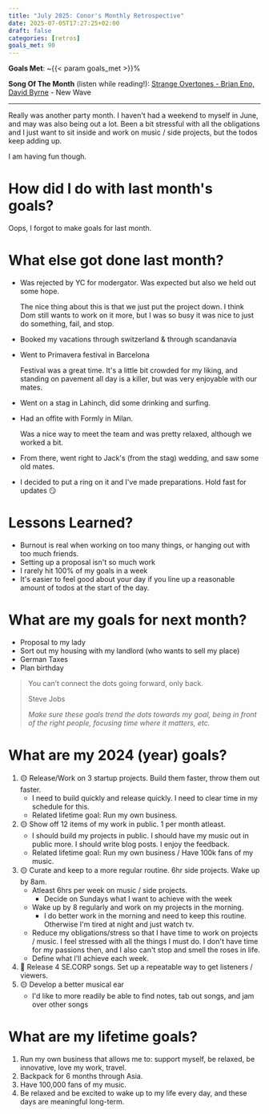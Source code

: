```yaml
---
title: "July 2025: Conor's Monthly Retrospective"
date: 2025-07-05T17:27:25+02:00
draft: false
categories: [retros]
goals_met: 90
---
```


**Goals Met**: ~{{< param goals_met >}}%

**Song Of The Month** (listen while reading!): [Strange Overtones - Brian Eno, David Byrne](https://open.spotify.com/track/3vnQlfyuXK4aW011bAhJru?si=6c7c10a6281c4fb6) - New Wave

---

Really was another party month. I haven't had a weekend to myself in June, and may was also being out a lot. Been a bit stressful with all the obligations and I just want to sit inside and work on music / side projects, but the todos keep adding up.

I am having fun though.

# How did I do with last month's goals?

Oops, I forgot to make goals for last month.

# What else got done last month?
- Was rejected by YC for modergator. Was expected but also we held out some hope.
  
  The nice thing about this is that we just put the project down. I think Dom still wants to work on it more, but I was so busy it was nice to just do something, fail, and stop.
- Booked my vacations through switzerland & through scandanavia
- Went to Primavera festival in Barcelona
  
  Festival was a great time. It's a little bit crowded for my liking, and standing on pavement all day is a killer, but was very enjoyable with our mates.
- Went on a stag in Lahinch, did some drinking and surfing.
- Had an offite with Formly in Milan.
  
  Was a nice way to meet the team and was pretty relaxed, although we worked a bit.
- From there, went right to Jack's (from the stag) wedding, and saw some old mates.
- I decided to put a ring on it and I've made preparations. Hold fast for updates 😏

# Lessons Learned?
- Burnout is real when working on too many things, or hanging out with too much friends.
- Setting up a proposal isn't so much work
- I rarely hit 100% of my goals in a week
- It's easier to feel good about your day if you line up a reasonable amount of todos at the start of the day.

# What are my goals for next month?
- Proposal to my lady
- Sort out my housing with my landlord (who wants to sell my place)
- German Taxes
- Plan birthday

> You can’t connect the dots going forward, only back.
> 
>Steve Jobs
> 
> *Make sure these goals trend the dots towards my goal, being in front of the right people, focusing time where it matters, etc.*

# What are my 2024 (year) goals?

1. 🟡 Release/Work on 3 startup projects. Build them faster, throw them out faster.
   - I need to build quickly and release quickly. I need to clear time in my schedule for this.
   - Related lifetime goal: Run my own business.
2. 🟡 Show off 12 items of my work in public. 1 per month atleast.
   - I should build my projects in public. I should have my music out in public more. I should write blog posts. I enjoy the feedback.
   - Related lifetime goal: Run my own business / Have 100k fans of my music.
3. 🟡 Curate and keep to a more regular routine. 6hr side projects. Wake up by 8am.
   - Atleast 6hrs per week on music / side projects.
     - Decide on Sundays what I want to achieve with the week
   - Wake up by 8 regularly and work on my projects in the morning.
     - I do better work in the morning and need to keep this routine. Otherwise I'm tired at night and just watch tv.
   - Reduce my obligations/stress so that I have time to work on projects / music. I feel stressed with all the things I must do. I don't have time for my passions then, and I also can't stop and smell the roses in life.
   - Define what I'll achieve each week.
4. 🔴 Release 4 SE.CORP songs. Set up a repeatable way to get listeners / viewers.
5. 🟡 Develop a better musical ear 
   - I'd like to more readily be able to find notes, tab out songs, and jam over other songs


# What are my lifetime goals?

1. Run my own business that allows me to: support myself, be relaxed, be innovative, love my work, travel.
2. Backpack for 6 months through Asia.
3. Have 100,000 fans of my music.
4. Be relaxed and be excited to wake up to my life every day, and these days are meaningful long-term.